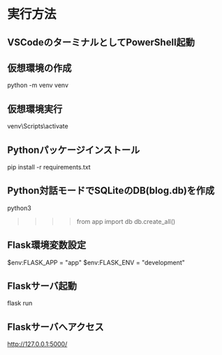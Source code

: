 # 実行方法

## VSCodeのターミナルとしてPowerShell起動

## 仮想環境の作成
python -m venv venv

## 仮想環境実行
venv\Scripts\activate

## Pythonパッケージインストール
pip install -r requirements.txt

## Python対話モードでSQLiteのDB(blog.db)を作成
python3
>>>> from app import db
>>>> db.create_all()

## Flask環境変数設定
$env:FLASK_APP = "app"
$env:FLASK_ENV = "development"

## Flaskサーバ起動
flask run

## Flaskサーバへアクセス
http://127.0.0.1:5000/
